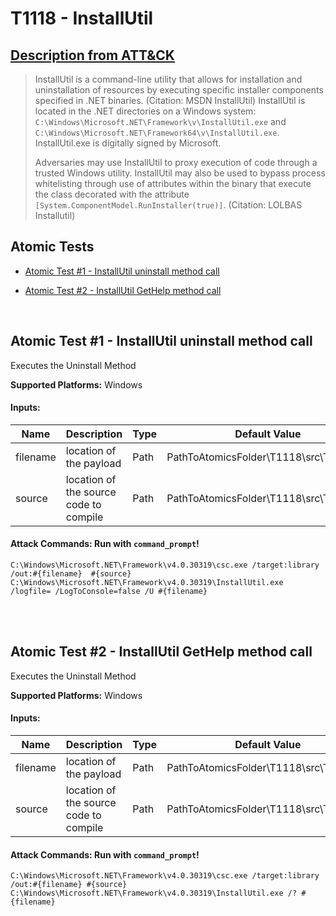# T1118 - InstallUtil
## [Description from ATT&CK](https://attack.mitre.org/wiki/Technique/T1118)
<blockquote>InstallUtil is a command-line utility that allows for installation and uninstallation of resources by executing specific installer components specified in .NET binaries. (Citation: MSDN InstallUtil) InstallUtil is located in the .NET directories on a Windows system: <code>C:\Windows\Microsoft.NET\Framework\v<version>\InstallUtil.exe</code> and <code>C:\Windows\Microsoft.NET\Framework64\v<version>\InstallUtil.exe</code>. InstallUtil.exe is digitally signed by Microsoft.

Adversaries may use InstallUtil to proxy execution of code through a trusted Windows utility. InstallUtil may also be used to bypass process whitelisting through use of attributes within the binary that execute the class decorated with the attribute <code>[System.ComponentModel.RunInstaller(true)]</code>. (Citation: LOLBAS Installutil)</blockquote>

## Atomic Tests

- [Atomic Test #1 - InstallUtil uninstall method call](#atomic-test-1---installutil-uninstall-method-call)

- [Atomic Test #2 - InstallUtil GetHelp method call](#atomic-test-2---installutil-gethelp-method-call)


<br/>

## Atomic Test #1 - InstallUtil uninstall method call
Executes the Uninstall Method

**Supported Platforms:** Windows


#### Inputs:
| Name | Description | Type | Default Value | 
|------|-------------|------|---------------|
| filename | location of the payload | Path | PathToAtomicsFolder\T1118\src\T1118.dll|
| source | location of the source code to compile | Path | PathToAtomicsFolder\T1118\src\T1118.cs|


#### Attack Commands: Run with `command_prompt`! 
```
C:\Windows\Microsoft.NET\Framework\v4.0.30319\csc.exe /target:library /out:#{filename}  #{source}
C:\Windows\Microsoft.NET\Framework\v4.0.30319\InstallUtil.exe /logfile= /LogToConsole=false /U #{filename}
```






<br/>
<br/>

## Atomic Test #2 - InstallUtil GetHelp method call
Executes the Uninstall Method

**Supported Platforms:** Windows


#### Inputs:
| Name | Description | Type | Default Value | 
|------|-------------|------|---------------|
| filename | location of the payload | Path | PathToAtomicsFolder\T1118\src\T1118.dll|
| source | location of the source code to compile | Path | PathToAtomicsFolder\T1118\src\T1118.cs|


#### Attack Commands: Run with `command_prompt`! 
```
C:\Windows\Microsoft.NET\Framework\v4.0.30319\csc.exe /target:library /out:#{filename} #{source}
C:\Windows\Microsoft.NET\Framework\v4.0.30319\InstallUtil.exe /? #{filename}
```






<br/>
